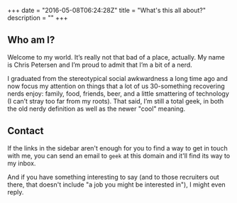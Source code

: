+++
date = "2016-05-08T06:24:28Z"
title = "What's this all about?"
description = ""
+++

## Who am I?

Welcome to my world.  It’s really not that bad of a place, actually.  My name is Chris Petersen and I’m proud to admit that I’m a bit of a nerd.

I graduated from the stereotypical social awkwardness a long time ago and now focus my attention on things that a lot of us 30-something recovering nerds enjoy:  family, food, friends, beer, and a little smattering of technology (I can’t stray too far from my roots).  That said, I’m still a total geek, in both the old nerdy definition as well as the newer "cool" meaning.

## Contact

If the links in the sidebar aren't enough for you to find a way to get in touch with me, you can send an email to `geek` at this domain and it'll find its way to my inbox.

And if you have something interesting to say (and to those recruiters out there, that doesn't include "a job you might be interested in"), I might even reply.
